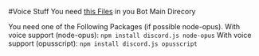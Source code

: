 #Voice Stuff
You need [this Files](https://workupload.com/file/6xEXrFA4) in you Bot Main Direcory

You need one of the Following Packages (if possible node-opus).
With voice support (node-opus): `npm install discord.js node-opus`
With voice support (opusscript): `npm install discord.js opusscript`
